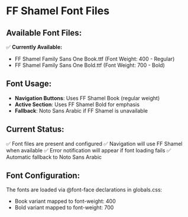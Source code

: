 # FF Shamel Font Files

## Available Font Files:
✅ **Currently Available:**
- FF Shamel Family Sans One Book.ttf (Font Weight: 400 - Regular)
- FF Shamel Family Sans One Bold.ttf (Font Weight: 700 - Bold)

## Font Usage:
- **Navigation Buttons**: Uses FF Shamel Book (regular weight)
- **Active Section**: Uses FF Shamel Bold for emphasis
- **Fallback**: Noto Sans Arabic if FF Shamel is unavailable

## Current Status:
✅ Font files are present and configured
✅ Navigation will use FF Shamel when available
✅ Error notification will appear if font loading fails
✅ Automatic fallback to Noto Sans Arabic

## Font Configuration:
The fonts are loaded via @font-face declarations in globals.css:
- Book variant mapped to font-weight: 400
- Bold variant mapped to font-weight: 700

